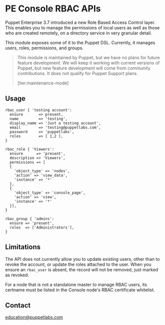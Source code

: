 # PE Console RBAC APIs

Puppet Enterprise 3.7 introduced a new Role Based Access Control layer. This
enables you to manage the permissions of local users as well as those who are
created remotely, on a directory service in very granular detail.

This module exposes some of it to the Puppet DSL. Currently, it manages
users, roles, permissions, and groups.

> This module is maintained by Puppet, but we have no plans for future feature development. We will keep it working with current versions of Puppet, but new feature development will come from community contributions. It does not qualify for Puppet Support plans.
> 
> [tier:maintenance-mode]

## Usage

``` Puppet
rbac_user { 'testing account':
  ensure       => present,
  name         => 'testing',
  display_name => 'Just a testing account',
  email        => 'testing@puppetlabs.com',
  password     => 'puppetlabs',
  roles        => [ 1,2 ],
}

rbac_role { 'Viewers':
  ensure      => 'present',
  description => 'Viewers',
  permissions => [
  {
    'object_type' => 'nodes',
    'action' => 'view_data',
    'instance' => '*'
  },
  {
    'object_type' => 'console_page',
    'action' => 'view',
    'instance' => '*'
  }],
}

rbac_group { 'admins':
  ensure => 'present',
  roles  => ['Administrators'],
}

```

## Limitations

The API does not currently allow you to update existing users, other than to
revoke the account, or update the roles attached to the user. When you ensure an
`rbac_user` is absent, the record will not be removed, just marked as revoked.

For a node that is not a standalone master to manage RBAC users, its certname
must be listed in the Console node's RBAC certificate whitelist.

Contact
-------

education@puppetlabs.com
